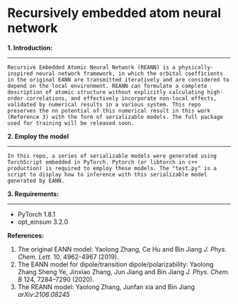 Recursively embedded atom neural network 
=================================================
**1. Introduction:**
___________________________
    Recursive Embedded Atomic Neural Network (REANN) is a physically-inspired neural network framework, in which the orbital coefficients in the original EANN are transmitted iteratively and are considered to depend on the local environment. REANN can formulate a complete description of atomic structure without explicitly calculating high-order correlations, and effectively incorporate non-local effects, validated by numerical results in a various system. This repo preserves the nn potential of this numerical result in this work (Reference 3) with the form of serializable models. The full package used for training will be released soon.

**2. Employ the model**
___________________________________________________
    In this repo, a series of serializable models were generated using TorchScript embedded in PyTorch. Pytorch (or libtorch in c++ production) is required to employ these models. The "test.py" is a script to display how to inference with this serializable model generated by EANN.

**3. Requirements:**
___________________________________
* PyTorch 1.8.1
* opt_einsum 3.2.0

**References:**
1. The original EANN model: Yaolong Zhang, Ce Hu and Bin Jiang *J. Phys. Chem. Lett.* 10, 4962-4967 (2019).
2. The EANN model for dipole/transition dipole/polarizability: Yaolong Zhang  Sheng Ye, Jinxiao Zhang, Jun Jiang and Bin Jiang *J. Phys. Chem. B*  124, 7284–7290 (2020).
3. The REANN model: Yaolong Zhang, Junfan xia and Bin Jiang *arXiv:2106.08245*

